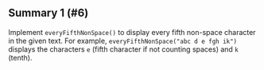 ## Summary 1 (#6)

Implement `everyFifthNonSpace()` to display every fifth non-space
character in the given text. For example, `everyFifthNonSpace("abc d e fgh
 ik")` displays the characters `e` (fifth character if not counting spaces) and
`k` (tenth).
